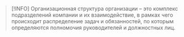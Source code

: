 > [!INFO]
> Организационная структура организации – это комплекс подразделений компании и их взаимодействие, в рамках чего происходит распределение задач и обязанностей, по которым определяются полномочия руководителей и должностных лиц.
